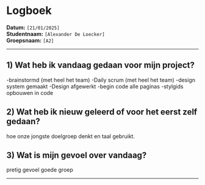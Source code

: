 # Logboek

**Datum:** `[21/01/2025]`  
**Studentnaam:** `[Alexander De Loecker]`  
**Groepsnaam:** `[A2]`

---

## 1) Wat heb ik vandaag gedaan voor mijn project?

-brainstormd (met heel het team)
-Daily scrum (met heel het team)
-design system gemaakt
-Design afgewerkt
-begin code alle paginas
-stylgids opbouwen in code

## 2) Wat heb ik nieuw geleerd of voor het eerst zelf gedaan?

hoe onze jongste doelgroep denkt en taal gebruikt.

## 3) Wat is mijn gevoel over vandaag?

pretig gevoel goede groep

---
